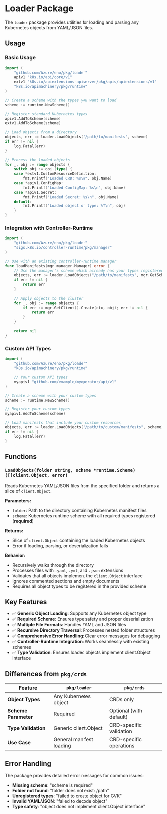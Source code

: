 # Loader Package

The `loader` package provides utilities for loading and parsing any Kubernetes objects from YAML/JSON files.

## Usage

### Basic Usage

```go
import (
    "github.com/Azure/eno/pkg/loader"
    apiv1 "k8s.io/api/core/v1"
    extv1 "k8s.io/apiextensions-apiserver/pkg/apis/apiextensions/v1"
    "k8s.io/apimachinery/pkg/runtime"
)

// Create a scheme with the types you want to load
scheme := runtime.NewScheme()

// Register standard Kubernetes types
apiv1.AddToScheme(scheme)
extv1.AddToScheme(scheme)

// Load objects from a directory
objects, err := loader.LoadObjects("/path/to/manifests", scheme)
if err != nil {
    log.Fatal(err)
}

// Process the loaded objects
for _, obj := range objects {
    switch obj := obj.(type) {
    case *extv1.CustomResourceDefinition:
        fmt.Printf("Loaded CRD: %s\n", obj.Name)
    case *apiv1.ConfigMap:
        fmt.Printf("Loaded ConfigMap: %s\n", obj.Name)
    case *apiv1.Secret:
        fmt.Printf("Loaded Secret: %s\n", obj.Name)
    default:
        fmt.Printf("Loaded object of type: %T\n", obj)
    }
}
```

### Integration with Controller-Runtime

```go
import (
    "github.com/Azure/eno/pkg/loader"
    "sigs.k8s.io/controller-runtime/pkg/manager"
)

// Use with an existing controller-runtime manager
func loadManifests(mgr manager.Manager) error {
    // Use the manager's scheme which already has your types registered
    objects, err := loader.LoadObjects("/path/to/manifests", mgr.GetScheme())
    if err != nil {
        return err
    }
    
    // Apply objects to the cluster
    for _, obj := range objects {
        if err := mgr.GetClient().Create(ctx, obj); err != nil {
            return err
        }
    }
    
    return nil
}
```

### Custom API Types

```go
import (
    "github.com/Azure/eno/pkg/loader"
    "k8s.io/apimachinery/pkg/runtime"
    
    // Your custom API types
    myapiv1 "github.com/example/myoperator/api/v1"
)

// Create a scheme with your custom types
scheme := runtime.NewScheme()

// Register your custom types
myapiv1.AddToScheme(scheme)

// Load manifests that include your custom resources
objects, err := loader.LoadObjects("/path/to/custom/manifests", scheme)
if err != nil {
    log.Fatal(err)
}
```

## Functions

### `LoadObjects(folder string, scheme *runtime.Scheme) ([]client.Object, error)`

Reads Kubernetes YAML/JSON files from the specified folder and returns a slice of `client.Object`.

**Parameters:**
- `folder`: Path to the directory containing Kubernetes manifest files
- `scheme`: Kubernetes runtime scheme with all required types registered (**required**)

**Returns:** 
- Slice of `client.Object` containing the loaded Kubernetes objects
- Error if loading, parsing, or deserialization fails

**Behavior:**
- Recursively walks through the directory
- Processes files with `.yaml`, `.yml`, and `.json` extensions
- Validates that all objects implement the `client.Object` interface
- Ignores commented sections and empty documents
- Requires all object types to be registered in the provided scheme

## Key Features

- ✅ **Generic Object Loading**: Supports any Kubernetes object type
- ✅ **Required Scheme**: Ensures type safety and proper deserialization
- ✅ **Multiple File Formats**: Handles YAML and JSON files
- ✅ **Recursive Directory Traversal**: Processes nested folder structures
- ✅ **Comprehensive Error Handling**: Clear error messages for debugging
- ✅ **Controller-Runtime Integration**: Works seamlessly with existing schemes
- ✅ **Type Validation**: Ensures loaded objects implement client.Object interface

## Differences from `pkg/crds`

| Feature | `pkg/loader` | `pkg/crds` |
|---------|-------------|------------|
| **Object Types** | Any Kubernetes object | CRDs only |
| **Scheme Parameter** | Required | Optional (with default) |
| **Type Validation** | Generic client.Object | CRD-specific validation |
| **Use Case** | General manifest loading | CRD-specific operations |

## Error Handling

The package provides detailed error messages for common issues:

- **Missing scheme**: "scheme is required"
- **Folder not found**: "folder does not exist: /path"
- **Unregistered types**: "failed to create object for GVK"
- **Invalid YAML/JSON**: "failed to decode object"
- **Type safety**: "object does not implement client.Object interface"
